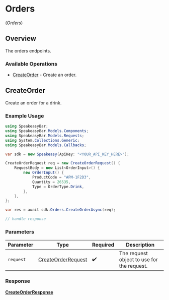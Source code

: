 # Orders
(*Orders*)

## Overview

The orders endpoints.

### Available Operations

* [CreateOrder](#createorder) - Create an order.

## CreateOrder

Create an order for a drink.

### Example Usage

```csharp
using SpeakeasyBar;
using SpeakeasyBar.Models.Components;
using SpeakeasyBar.Models.Requests;
using System.Collections.Generic;
using SpeakeasyBar.Models.Callbacks;

var sdk = new Speakeasy(ApiKey: "<YOUR_API_KEY_HERE>");

CreateOrderRequest req = new CreateOrderRequest() {
    RequestBody = new List<OrderInput>() {
        new OrderInput() {
            ProductCode = "APM-1F2D3",
            Quantity = 26535,
            Type = OrderType.Drink,
        },
    },
};

var res = await sdk.Orders.CreateOrderAsync(req);

// handle response
```

### Parameters

| Parameter                                                         | Type                                                              | Required                                                          | Description                                                       |
| ----------------------------------------------------------------- | ----------------------------------------------------------------- | ----------------------------------------------------------------- | ----------------------------------------------------------------- |
| `request`                                                         | [CreateOrderRequest](../../Models/Requests/CreateOrderRequest.md) | :heavy_check_mark:                                                | The request object to use for the request.                        |


### Response

**[CreateOrderResponse](../../Models/Requests/CreateOrderResponse.md)**


